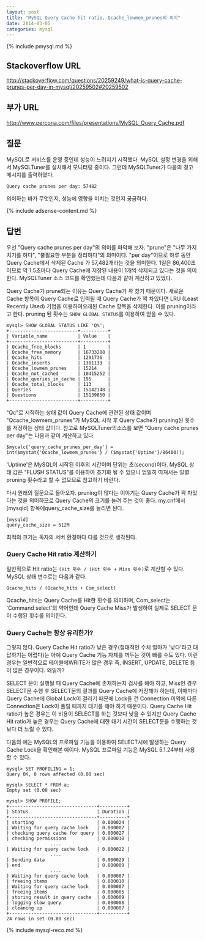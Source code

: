 ```yaml
---
layout: post
title: "MySQL Query Cache hit ratio, Qcache_lowmem_prunes의 의미"
date: 2014-03-05 
categories: mysql
---
```


{% include pmysql.md %}

## Stackoverflow URL

http://stackoverflow.com/questions/20259249/what-is-query-cache-prunes-per-day-in-mysql/20259502#20259502

## 부가 URL

http://www.percona.com/files/presentations/MySQL_Query_Cache.pdf

## 질문

MySQL로 서비스를 운영 중인데 성능이 느려지기 시작했다. MySQL 설정 변경을 위해서 MySQLTuner를 설치해서 모니터링 중이다. 그런데 MySQLTuner가 다음의 경고 메시지를 출력하였다.

    Query cache prunes per day: 57482

의미하는 바가 무엇인지, 성능에 영향을 미치는 것인지 궁금하다.

{% include adsense-content.md %}

## 답변

우선 "Query cache prunes per day"의 의미를 파악해 보자. "prune"은 "나무 가지치기를 하다", "불필요한 부분을 정리하다"의 의미이다. "per day"이므로 하루 동안 Query Cache에서 삭제된 Cache 가 57,482개라는 것을 의미한다. 1일은 86,400초 이므로 약 1.5초마다 Query Cache에 저장된 내용이 1개씩 삭제되고 있다는 것을 의미한다. MySQLTuner 소스 코드를 확인했는데 다음과 같이 계산하고 있었다.

Query Cache가 prune되는 이유는 Query Cache가 꽉 찼기 때문이다. 새로운 Cache 항목이 Query Cache로 입력될 때 Query Cache가 꽉 차있다면 LRU (Least Recently Used) 기법을 이용하여오래된 Cache 항목을 삭제한다. 이를 pruning이라고 한다. pruning 된 횟수는 `SHOW GLOBAL STATUS`를 이용하여 얻을 수 있다.

    mysql> SHOW GLOBAL STATUS LIKE 'Q%';
    +-------------------------+----------+
    | Variable_name           | Value    |
    +-------------------------+----------+
    | Qcache_free_blocks      | 1        |
    | Qcache_free_memory      | 16733288 |
    | Qcache_hits             | 1291736  |
    | Qcache_inserts          | 1301133  |
    | Qcache_lowmem_prunes    | 15214    |
    | Qcache_not_cached       | 10415252 |
    | Qcache_queries_in_cache | 195      |
    | Qcache_total_blocks     | 113      |
    | Queries                 | 15142148 |
    | Questions               | 15139850 |
    +-------------------------+----------+

"Qc"로 시작하는 상태 값이 Query Cache에 관련된 상태 값이며 "Qcache_lowmem_prunes"가 MySQL 시작 후 Query Cache가 pruning된 횟수를 저장하는 상태 값이다. 참고로 MySQLTuner의소스를 보면 "Query cache prunes per day"는 다음과 같이 계산하고 있다.

    $mycalc{'query_cache_prunes_per_day'} = int($mystat{'Qcache_lowmem_prunes'} / ($mystat{'Uptime'}/86400));

'Uptime'은 MySQL이 시작된 이후의 시간이며 단위는 초(second)이다. MySQL 상태 값은 "FLUSH STATUS"를 이용하여 초기화 될 수 있으니 엄밀히 따져서는 일별 pruning 횟수라고 할 수 없으므로 참고하기 바란다.

다시 원래의 질문으로 돌아오자. pruning이 많다는 이야기는 Query Cache가 꽉 차있다는 것을 의미하므로 Query Cache의 크기를 늘려 주는 것이 좋다. my.cnf에서 [mysqld] 항목에query_cache_size를 늘리면 된다.

    [mysqld]
    query_cache_size = 512M

최적의 크기는 독자의 서버 환경마다 다를 것으로 생각된다.

### Query Cache Hit ratio 계산하기

일반적으로 Hit ratio는 `(Hit 횟수 / (Hit 횟수 + Miss 횟수)`로 계산할 수 있다. MySQL 상태 변수로는 다음과 같다.

    Qcache_hits / (Qcache_hits + Com_select)

Qcache_hits는 Query Cache를 Hit한 횟수를 의미하며, Com_select는 'Command select'의 약어인데 Query Cache Miss가 발생하여 실제로 SELECT 문이 수행된 횟수를 의미한다.

### Query Cache는 항상 유리한가?

그렇지 않다. Query Cache Hit ratio가 낮은 경우(절대적인 수치 얼마가 '낮다'라고 대답하기는 어렵다)는 아예 Query Cache 기능 자체를 꺼두는 것이 빠를 수도 있다. 이런 경우는 일반적으로 테이블에WRITE가 많은 경우 즉, INSERT, UPDATE, DELETE 등이 많은 경우이다. 왜일까?

SELECT 문이 실행될 때 Query Cache에 존재하는지 검사를 해야 하고, Miss인 경우 SELECT문 수행 후 SELECT문의 결과를 Query Cache에 저장해야 하는데, 이때마다 Query Cache에 Global Lock이 걸리기 때문에 Lock을 건 Connection 이외에 다른 Connection은 Lock이 풀릴 때까지 대기를 해야 하기 때문이다. Query Cache Hit ratio가 높은 경우는 이 비용이 SELECT를 하는 것보다 낮을 수 있지만 Query Cache Hit ratio가 높은 경우는 Query Cache에 대한 대기 시간이 SELECT문을 수행하는 것보다 더 느릴 수 있다.

다음의 예는 MySQL의 프로파일 기능을 이용하여 SELECT시에 발생하는 Query Cache Lock을 확인해본 예이다. MySQL 프로파일 기능은 MySQL 5.1.24부터 사용할 수 있다.

    mysql> SET PROFILING = 1;
    Query OK, 0 rows affected (0.00 sec)
     
    mysql> SELECT * FROM a;
    Empty set (0.00 sec)
     
    mysql> SHOW PROFILE;
    +--------------------------------+----------+
    | Status                         | Duration |
    +--------------------------------+----------+
    | starting                       | 0.000024 |
    | Waiting for query cache lock   | 0.000007 |
    | checking query cache for query | 0.000027 |     
    | checking permissions           | 0.000010 |
                    ....
    | Waiting for query cache lock   | 0.000022 |
                    ....
    | Sending data                   | 0.000029 |
    | end                            | 0.000009 |
                    ....
    | Waiting for query cache lock   | 0.000007 |
    | freeing items                  | 0.000010 |
    | Waiting for query cache lock   | 0.000007 |
    | freeing items                  | 0.000005 |
    | storing result in query cache  | 0.000009 |
    | logging slow query             | 0.000008 |
    | cleaning up                    | 0.000007 |
    +--------------------------------+----------+
    24 rows in set (0.00 sec)

{% include mysql-reco.md %}
